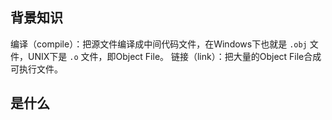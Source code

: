 ## 背景知识
编译（compile）：把源文件编译成中间代码文件，在Windows下也就是 `.obj` 文件，UNIX下是 `.o` 文件，即Object File。
链接（link）：把大量的Object File合成可执行文件。

## 是什么
